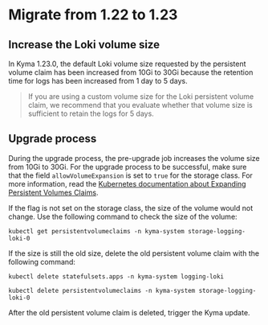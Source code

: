# Migrate from 1.22 to 1.23

## Increase the Loki volume size
In Kyma 1.23.0, the default Loki volume size requested by the persistent volume claim has been increased from 10Gi to 30Gi because the retention time for logs has been increased from 1 day to 5 days. 

> If you are using a custom volume size for the Loki persistent volume claim, we recommend that you evaluate whether that volume size is sufficient to retain the logs for 5 days.

## Upgrade process
During the upgrade process, the pre-upgrade job increases the volume size from 10Gi to 30Gi. 
For the upgrade process to be successful, make sure that the field `allowVolumeExpansion` is set to `true` for the storage class. For more information, read the [Kubernetes documentation about Expanding Persistent Volumes Claims](https://kubernetes.io/docs/concepts/storage/persistent-volumes/#expanding-persistent-volumes-claims).

If the flag is not set on the storage class, the size of the volume would not change. Use the following command to check the size of the volume:

```
kubectl get persistentvolumeclaims -n kyma-system storage-logging-loki-0
```
If the size is still the old size, delete the old persistent volume claim with the following command:

```
kubectl delete statefulsets.apps -n kyma-system logging-loki

kubectl delete persistentvolumeclaims -n kyma-system storage-logging-loki-0
```
After the old persistent volume claim is deleted, trigger the Kyma update.
